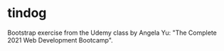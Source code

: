 # tindog
Bootstrap exercise from the Udemy class by Angela Yu: "The Complete 2021 Web Development Bootcamp". 
